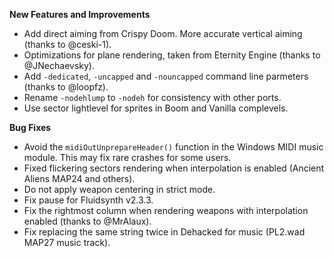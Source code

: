 **New Features and Improvements**
* Add direct aiming from Crispy Doom. More accurate vertical aiming (thanks to @ceski-1).
* Optimizations for plane rendering, taken from Eternity Engine (thanks to @JNechaevsky).
* Add `-dedicated`, `-uncapped` and `-nouncapped` command line parmeters (thanks to @loopfz).
* Rename `-nodehlump` to `-nodeh` for consistency with other ports.
* Use sector lightlevel for sprites in Boom and Vanilla complevels.

**Bug Fixes**
* Avoid the `midiOutUnprepareHeader()` function in the Windows MIDI music module. This may fix rare crashes for some users.
* Fixed flickering sectors rendering when interpolation is enabled (Ancient Aliens MAP24 and others).
* Do not apply weapon centering in strict mode.
* Fix pause for Fluidsynth v2.3.3.
* Fix the rightmost column when rendering weapons with interpolation enabled (thanks to @MrAlaux).
* Fix replacing the same string twice in Dehacked for music (PL2.wad MAP27 music track).
